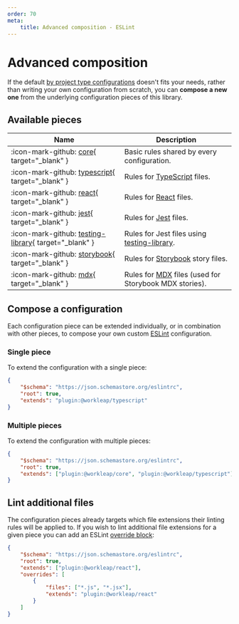 ```yaml
---
order: 70
meta:
    title: Advanced composition - ESLint
---
```


# Advanced composition

If the default [by project type configurations](default.md/#available-configurations) doesn't fits your needs, rather than writing your own configuration from scratch, you can **compose a new one** from the underlying configuration pieces of this library.

## Available pieces

| Name | Description |
| ---  | --- |
| :icon-mark-github: [core](https://github.com/gsoft-inc/wl-web-configs/blob/main/packages/eslint-plugin/lib/config/core.ts){ target="_blank" } | Basic rules shared by every configuration. |
| :icon-mark-github: [typescript](https://github.com/gsoft-inc/wl-web-configs/blob/main/packages/eslint-plugin/lib/config/typescript.ts){ target="_blank" } | Rules for [TypeScript](https://www.typescriptlang.org/) files. |
| :icon-mark-github: [react](https://github.com/gsoft-inc/wl-web-configs/blob/main/packages/eslint-plugin/lib/config/react.ts){ target="_blank" } | Rules for [React](https://react.dev/) files. |
| :icon-mark-github: [jest](https://github.com/gsoft-inc/wl-web-configs/blob/main/packages/eslint-plugin/lib/config/jest.ts){ target="_blank" } | Rules for [Jest](https://jestjs.io/) files. |
| :icon-mark-github: [testing-library](https://github.com/gsoft-inc/wl-web-configs/blob/main/packages/eslint-plugin/lib/config/testing-library.ts){ target="_blank" } | Rules for Jest files using [testing-library](https://testing-library.com/). |
| :icon-mark-github: [storybook](https://github.com/gsoft-inc/wl-web-configs/blob/main/packages/eslint-plugin/lib/config/storybook.ts){ target="_blank" } | Rules for [Storybook](https://storybook.js.org/) story files. |
| :icon-mark-github: [mdx](https://github.com/gsoft-inc/wl-web-configs/blob/main/packages/eslint-plugin/lib/config/mdx.ts){ target="_blank" } | Rules for [MDX](https://mdxjs.com/) files (used for Storybook MDX stories). |

## Compose a configuration

Each configuration piece can be extended individually, or in combination with other pieces, to compose your own custom [ESLint](https://eslint.org/) configuration.

### Single piece

To extend the configuration with a single piece:

```json !#4 .eslintrc.json
{
    "$schema": "https://json.schemastore.org/eslintrc",
    "root": true,
    "extends": "plugin:@workleap/typescript"
}
```

### Multiple pieces

To extend the configuration with multiple pieces:

```json !#4 .eslintrc.json
{
    "$schema": "https://json.schemastore.org/eslintrc",
    "root": true,
    "extends": ["plugin:@workleap/core", "plugin:@workleap/typescript"]
}
```

## Lint additional files

The configuration pieces already targets which file extensions their linting rules will be applied to. If you wish to lint additional file extensions for a given piece you can add an ESLint [override block](https://eslint.org/docs/latest/use/configure/configuration-files#how-do-overrides-work):

```json !#5-10 .eslintrc.json
{
    "$schema": "https://json.schemastore.org/eslintrc",
    "root": true,
    "extends": ["plugin:@workleap/react"],
    "overrides": [
        {
            "files": ["*.js", "*.jsx"],
            "extends": "plugin:@workleap/react"
        }
    ]
}
```





